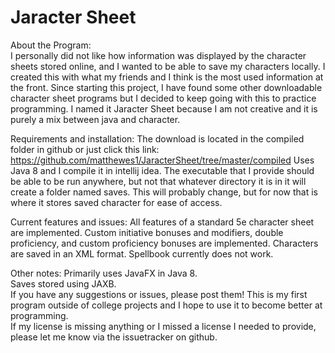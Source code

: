 # Jaracter Sheet #

About the Program:  
I personally did not like how information was displayed by the character sheets stored online, and I wanted to be able to save my characters locally. I created this with what my friends and I think is the most used information at the front. Since starting this project, I have found some other downloadable character sheet programs but I decided to keep going with this to practice programming.
I named it Jaracter Sheet because I am not creative and it is purely a mix between java and character.

Requirements and installation:
The download is located in the compiled folder in github or just click this link: https://github.com/matthewes1/JaracterSheet/tree/master/compiled
Uses Java 8 and I compile it in intellij idea.
The executable that I provide should be able to be run anywhere, but not that whatever directory it is in it will create a folder named saves. This will probably change, but for now that is where it stores saved character for ease of access.  

Current features and issues:
All features of a standard 5e character sheet are implemented.
Custom initiative bonuses and modifiers, double proficiency, and custom proficiency bonuses are implemented.
Characters are saved in an XML format.
Spellbook currently does not work.


Other notes:
Primarily uses JavaFX in Java 8.  
Saves stored using JAXB.  
If you have any suggestions or issues, please post them! This is my first program outside of college projects and I hope to use it to become better at programming.  
If my license is missing anything or I missed a license I needed to provide, please let me know via the issuetracker on github.
